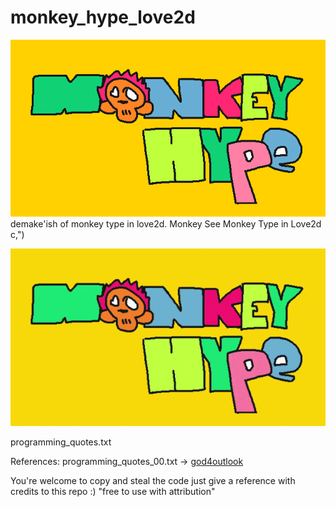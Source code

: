 # monkey_hype_love2d
![](sprites/monkey_hype_logo_640_360.png)  
demake'ish of monkey type in love2d. Monkey See Monkey Type in Love2d c,")

![](sprites/gifs/monkeyhype_compressed_00.gif)

programming_quotes.txt

References:
programming_quotes_00.txt -> [god4outlook](https://raw.githubusercontent.com/erossignon/qod4outlook/master/quotes.txt)

You're welcome to copy and steal the code just give a reference with credits to this repo :)  "free to use with attribution"
